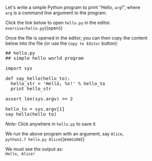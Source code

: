 Let's write a simple Python program to print "Hello, `arg`!", where   
`arg` is a command line argument to the program.

Click the link below to open `hello.py` in the editor.  
`exercise/hello.py`{{open}}

Once the file is opened in the editor, you can then copy the content  
below into the file (or use the `Copy to Editor` button):

<pre class="file" data-filename="exercise/hello.py" data-target="replace">
## hello.py
## simple hello world program

import sys

def say_hello(hello_to):
  hello_str = 'Hello, %s!' % hello_to
  print hello_str

assert len(sys.argv) == 2

hello_to = sys.argv[1]
say_hello(hello_to)
</pre>

*Note:* Click anywhere in `hello.py` to save it.

We run the above program with an argument, say `Alice`,  
`python2.7 hello.py Alice`{{execute}}

We must see the output as:  
`Hello, Alice!`

